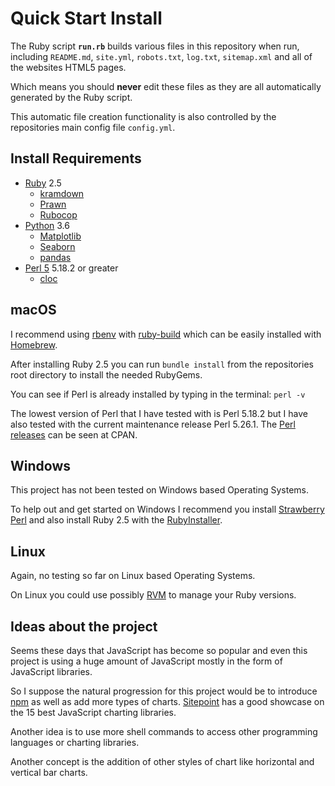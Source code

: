 # Quick Start Install

The Ruby script **`run.rb`** builds various files in this repository when run,  
including `README.md`, `site.yml`, `robots.txt`, `log.txt`, `sitemap.xml` and all of the websites HTML5 pages.
 
Which means you should **never** edit these files as they are all automatically generated by the Ruby script. 
 
This automatic file creation functionality is also controlled by the repositories main config file `config.yml`.


## Install Requirements

- [Ruby](https://www.ruby-lang.org/en/) 2.5
    - [kramdown](https://kramdown.gettalong.org/)
    - [Prawn](https://github.com/prawnpdf/prawn)
    - [Rubocop](https://github.com/bbatsov/rubocop)
- [Python](https://www.python.org/) 3.6
    - [Matplotlib](https://matplotlib.org/)
    - [Seaborn](https://seaborn.pydata.org/)
    - [pandas](https://pandas.pydata.org/)
- [Perl 5](https://www.perl.org/) 5.18.2 or greater
    - [cloc](https://github.com/AlDanial/cloc)


## macOS 

I recommend using [rbenv](https://github.com/rbenv/rbenv) with [ruby-build](https://github.com/rbenv/ruby-build) which can be easily installed
with [Homebrew](https://brew.sh/).

After installing Ruby 2.5 you can run `bundle install` from the 
repositories root directory to install the needed RubyGems.

You can see if Perl is already installed by typing in the terminal: `perl -v`

The lowest version of Perl that I have tested with is Perl 5.18.2 but I have also tested with the 
current maintenance release Perl 5.26.1.  The [Perl releases](https://www.cpan.org/src/) can be seen at CPAN.


## Windows

This project has not been tested on Windows based Operating Systems.

To help out and get started on Windows I recommend you install [Strawberry Perl](http://strawberryperl.com/)
 and also install Ruby 2.5 with the [RubyInstaller](https://rubyinstaller.org/).
 
## Linux

Again, no testing so far on Linux based Operating Systems.

On Linux you could use possibly [RVM](https://rvm.io/) to manage your Ruby versions.


## Ideas about the project

Seems these days that JavaScript has become so popular and even this project is using a huge amount
of JavaScript mostly in the form of JavaScript libraries.

So I suppose the natural progression for this project would be to introduce [npm](https://www.npmjs.com/) as well as
add more types of charts.  [Sitepoint](https://www.sitepoint.com/15-best-javascript-charting-libraries/) has a good showcase on the 15 best 
JavaScript charting libraries.

Another idea is to use more shell commands to access other programming languages or charting libraries.

Another concept is the addition of other styles of chart like horizontal and vertical bar charts.
